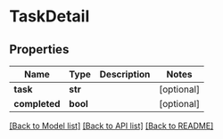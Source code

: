 # TaskDetail

## Properties
Name | Type | Description | Notes
------------ | ------------- | ------------- | -------------
**task** | **str** |  | [optional] 
**completed** | **bool** |  | [optional] 

[[Back to Model list]](../README.md#documentation-for-models) [[Back to API list]](../README.md#documentation-for-api-endpoints) [[Back to README]](../README.md)


